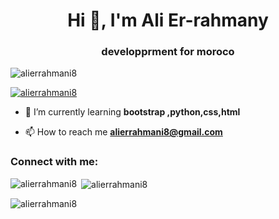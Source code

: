 <h1 align="center">Hi 👋, I'm Ali Er-rahmany</h1>
<h3 align="center">developprment for moroco</h3>

<p align="left"> <img src="https://komarev.com/ghpvc/?username=alierrahmani8&label=Profile%20views&color=0e75b6&style=flat" alt="alierrahmani8" /> </p>

<p align="left"> <a href="https://github.com/ryo-ma/github-profile-trophy"><img src="https://github-profile-trophy.vercel.app/?username=alierrahmani8" alt="alierrahmani8" /></a> </p>

- 🌱 I’m currently learning **bootstrap ,python,css,html**

- 📫 How to reach me **alierrahmani8@gmail.com**

<h3 align="left">Connect with me:</h3>
<p align="left">
</p>

<p><img align="left" src="https://github-readme-stats.vercel.app/api/top-langs?username=alierrahmani8&show_icons=true&locale=en&layout=compact" alt="alierrahmani8" /></p>

<p>&nbsp;<img align="center" src="https://github-readme-stats.vercel.app/api?username=alierrahmani8&show_icons=true&locale=en" alt="alierrahmani8" /></p>

<p><img align="center" src="https://github-readme-streak-stats.herokuapp.com/?user=alierrahmani8&" alt="alierrahmani8" /></p>
